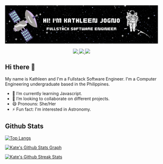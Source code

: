![](./assets/Top%20Header.gif)
<p align="center">
<a href="https://www.linkedin.com/in/kathleen-jogno/"> <img src="https://img.shields.io/static/v1?label=|&message=Linkedin&color=blue&style=for-the-badge&logo=linkedin&logo-color=white"/> </a>
<a href="https://twitter.com/redkathh"> <img src="https://img.shields.io/twitter/follow/redkathh?label=Twitter&logo=twitter&style=for-the-badge&color=blue"/> 
<img src="https://komarev.com/ghpvc/?username=redKath&color=blue&style=for-the-badge"/></a>
</p>

## Hi there 👋

My name is Kathleen and I'm a Fullstack Software Engineer. I'm a Computer Engineering undergraduate based in the Philippines.

- 🌱 I’m currently learning Javascript.
- 👯 I’m looking to collaborate on different projects.
- 😄 Pronouns: She/Her
- ⚡ Fun fact: I'm interested in Astronomy.

## Github Stats
[![Top Langs](https://github-readme-stats.vercel.app/api/top-langs/?username=redKath&theme=tokyonight&layout=compact)](https://github.com/rahulkarda/readme-components)

[![Kate's Github Stats Graph](https://github-profile-summary-cards.vercel.app/api/cards/profile-details?username=redKath&theme=tokyonight&hide_border=true)](https://github.com/rahulkarda/readme-components)

[![Kate's Github Streak Stats](https://github-readme-streak-stats.herokuapp.com/?user=redKath&theme=tokyonight)](https://github.com/rahulkarda/readme-components)
<!--
**redKath/redKath** is a ✨ _special_ ✨ repository because its `README.md` (this file) appears on your GitHub profile.

Here are some ideas to get you started:

- 🔭 I’m currently working on ...
- 🌱 I’m currently learning ...
- 👯 I’m looking to collaborate on ...
- 🤔 I’m looking for help with ...
- 💬 Ask me about ...
- 📫 How to reach me: ...
- 😄 Pronouns: ...
- ⚡ Fun fact: ...
-->
